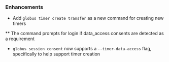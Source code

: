 ### Enhancements

* Add `globus timer create transfer` as a new command for creating new timers

** The command prompts for login if data_access consents are detected as a
   requirement

* `globus session consent` now supports a `--timer-data-access` flag, specifically
   to help support timer creation
